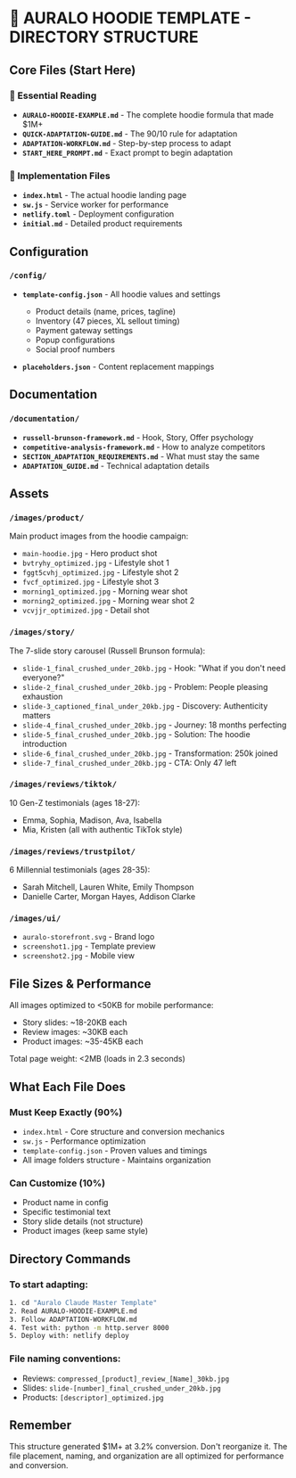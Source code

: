 # 📁 AURALO HOODIE TEMPLATE - DIRECTORY STRUCTURE

## Core Files (Start Here)

### 📌 Essential Reading
- **`AURALO-HOODIE-EXAMPLE.md`** - The complete hoodie formula that made $1M+
- **`QUICK-ADAPTATION-GUIDE.md`** - The 90/10 rule for adaptation
- **`ADAPTATION-WORKFLOW.md`** - Step-by-step process to adapt
- **`START_HERE_PROMPT.md`** - Exact prompt to begin adaptation

### 🎯 Implementation Files
- **`index.html`** - The actual hoodie landing page
- **`sw.js`** - Service worker for performance
- **`netlify.toml`** - Deployment configuration
- **`initial.md`** - Detailed product requirements

## Configuration

### `/config/`
- **`template-config.json`** - All hoodie values and settings
  - Product details (name, prices, tagline)
  - Inventory (47 pieces, XL sellout timing)
  - Payment gateway settings
  - Popup configurations
  - Social proof numbers

- **`placeholders.json`** - Content replacement mappings

## Documentation

### `/documentation/`
- **`russell-brunson-framework.md`** - Hook, Story, Offer psychology
- **`competitive-analysis-framework.md`** - How to analyze competitors
- **`SECTION_ADAPTATION_REQUIREMENTS.md`** - What must stay the same
- **`ADAPTATION_GUIDE.md`** - Technical adaptation details

## Assets

### `/images/product/`
Main product images from the hoodie campaign:
- `main-hoodie.jpg` - Hero product shot
- `bvtryhy_optimized.jpg` - Lifestyle shot 1
- `fggt5cvhj_optimized.jpg` - Lifestyle shot 2
- `fvcf_optimized.jpg` - Lifestyle shot 3
- `morning1_optimized.jpg` - Morning wear shot
- `morning2_optimized.jpg` - Morning wear shot 2
- `vcvjjr_optimized.jpg` - Detail shot

### `/images/story/`
The 7-slide story carousel (Russell Brunson formula):
- `slide-1_final_crushed_under_20kb.jpg` - Hook: "What if you don't need everyone?"
- `slide-2_final_crushed_under_20kb.jpg` - Problem: People pleasing exhaustion
- `slide-3_captioned_final_under_20kb.jpg` - Discovery: Authenticity matters
- `slide-4_final_crushed_under_20kb.jpg` - Journey: 18 months perfecting
- `slide-5_final_crushed_under_20kb.jpg` - Solution: The hoodie introduction
- `slide-6_final_crushed_under_20kb.jpg` - Transformation: 250k joined
- `slide-7_final_crushed_under_20kb.jpg` - CTA: Only 47 left

### `/images/reviews/tiktok/`
10 Gen-Z testimonials (ages 18-27):
- Emma, Sophia, Madison, Ava, Isabella
- Mia, Kristen (all with authentic TikTok style)

### `/images/reviews/trustpilot/`
6 Millennial testimonials (ages 28-35):
- Sarah Mitchell, Lauren White, Emily Thompson
- Danielle Carter, Morgan Hayes, Addison Clarke

### `/images/ui/`
- `auralo-storefront.svg` - Brand logo
- `screenshot1.jpg` - Template preview
- `screenshot2.jpg` - Mobile view

## File Sizes & Performance

All images optimized to <50KB for mobile performance:
- Story slides: ~18-20KB each
- Review images: ~30KB each
- Product images: ~35-45KB each

Total page weight: <2MB (loads in 2.3 seconds)

## What Each File Does

### Must Keep Exactly (90%)
- `index.html` - Core structure and conversion mechanics
- `sw.js` - Performance optimization
- `template-config.json` - Proven values and timings
- All image folders structure - Maintains organization

### Can Customize (10%)
- Product name in config
- Specific testimonial text
- Story slide details (not structure)
- Product images (keep same style)

## Directory Commands

### To start adapting:
```bash
1. cd "Auralo Claude Master Template"
2. Read AURALO-HOODIE-EXAMPLE.md
3. Follow ADAPTATION-WORKFLOW.md
4. Test with: python -m http.server 8000
5. Deploy with: netlify deploy
```

### File naming conventions:
- Reviews: `compressed_[product]_review_[Name]_30kb.jpg`
- Slides: `slide-[number]_final_crushed_under_20kb.jpg`
- Products: `[descriptor]_optimized.jpg`

## Remember

This structure generated $1M+ at 3.2% conversion. Don't reorganize it. The file placement, naming, and organization are all optimized for performance and conversion.